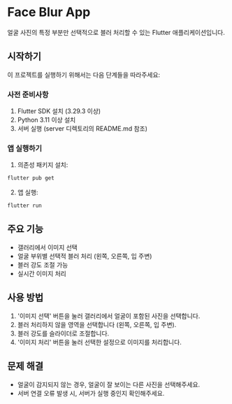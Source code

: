 # Face Blur App

얼굴 사진의 특정 부분만 선택적으로 블러 처리할 수 있는 Flutter 애플리케이션입니다.

## 시작하기

이 프로젝트를 실행하기 위해서는 다음 단계들을 따라주세요:

### 사전 준비사항

1. Flutter SDK 설치 (3.29.3 이상)
2. Python 3.11 이상 설치
3. 서버 실행 (server 디렉토리의 README.md 참조)

### 앱 실행하기

1. 의존성 패키지 설치:
```bash
flutter pub get
```

2. 앱 실행:
```bash
flutter run
```

## 주요 기능

- 갤러리에서 이미지 선택
- 얼굴 부위별 선택적 블러 처리 (왼쪽, 오른쪽, 입 주변)
- 블러 강도 조절 가능
- 실시간 이미지 처리

## 사용 방법

1. '이미지 선택' 버튼을 눌러 갤러리에서 얼굴이 포함된 사진을 선택합니다.
2. 블러 처리하지 않을 영역을 선택합니다 (왼쪽, 오른쪽, 입 주변).
3. 블러 강도를 슬라이더로 조절합니다.
4. '이미지 처리' 버튼을 눌러 선택한 설정으로 이미지를 처리합니다.

## 문제 해결

- 얼굴이 감지되지 않는 경우, 얼굴이 잘 보이는 다른 사진을 선택해주세요.
- 서버 연결 오류 발생 시, 서버가 실행 중인지 확인해주세요.
